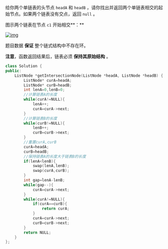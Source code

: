 给你两个单链表的头节点 `headA` 和 `headB` ，请你找出并返回两个单链表相交的起始节点。如果两个链表没有交点，返回 `null` 。

图示两个链表在节点 `c1` 开始相交**：**

[![img](https://assets.leetcode-cn.com/aliyun-lc-upload/uploads/2018/12/14/160_statement.png)](https://assets.leetcode-cn.com/aliyun-lc-upload/uploads/2018/12/14/160_statement.png)

题目数据 **保证** 整个链式结构中不存在环。

**注意**，函数返回结果后，链表必须 **保持其原始结构** 。

```c++
class Solution {
public:
    ListNode *getIntersectionNode(ListNode *headA, ListNode *headB) {
        ListNode* curA=headA;
        ListNode* curB=headB;
        int lenA=0,lenB=0;
        //计算链表A的长度
        while(curA!=NULL){
            lenA++;
            curA=curA->next;
        }
        //计算链表B的长度
        while(curB!=NULL){
            lenB++;
            curB=curB->next;
        }
        //重置curA,curB
        curA=headA;
        curB=headB;
        //保持链表A的长度大于链表B的长度
        if(lenA<lenB){
            swap(lenA,lenB);
            swap(curA,curB);
        }
        int gap=lenA-lenB;
        while(gap--){
            curA=curA->next;
        }
        while(curA!=NULL){
            if(curA==curB){
                return curA;
            }
            curA=curA->next;
            curB=curB->next;
        }
        return NULL;
    }
};
```

